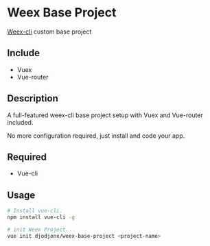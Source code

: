 # Weex Base Project

[Weex-cli](https://github.com/weexteam/weex-toolkit) custom base project 

## Include

* Vuex
* Vue-router

## Description

A full-featured weex-cli base project setup with Vuex and Vue-router included.

No more configuration required, just install and code your app.


## Required

* Vue-cli

## Usage

```bash
# Install vue-cli.
npm install vue-cli -g

# init Weex Project.
vue init djodjonx/weex-base-project <project-name>
```